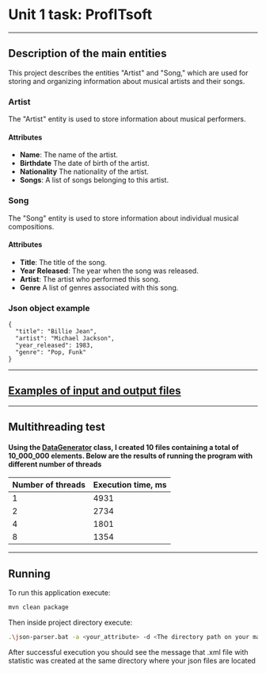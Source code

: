 # Unit 1 task: ProfITsoft 
---
## Description of the main entities

This project describes the entities "Artist" and "Song," which are used for storing and organizing information about musical artists and their songs.

### Artist

The "Artist" entity is used to store information about musical performers.

#### Attributes

- **Name**: The name of the artist.
- **Birthdate** The date of birth of the artist.
- **Nationality** The nationality of the artist.
- **Songs**: A list of songs belonging to this artist.

### Song

The "Song" entity is used to store information about individual musical compositions.

#### Attributes

- **Title**: The title of the song.
- **Year Released**: The year when the song was released.
- **Artist**: The artist who performed this song.
- **Genre** A list of genres associated with this song.

### Json object example
```
{
  "title": "Billie Jean",
  "artist": "Michael Jackson",
  "year_released": 1983,
  "genre": "Pop, Funk"
}
```
---
## [Examples of input and output files](https://github.com/B1lok/json-parsing-app/tree/main/src/main/resources/data)
---
## Multithreading test
#### Using the [DataGenerator](https://github.com/B1lok/json-parsing-app/blob/main/src/main/java/org/example/generator/DataGenerator.java) class, I created 10 files containing a total of 10_000_000 elements. Below are the results of running the program with different number of threads
| Number of threads | Execution time, ms |
| ----------- | ----------- |
| 1 | 4931 |
| 2 | 2734 |
| 4 | 1801 |
| 8 | 1354 |
---
## Running
To run this application execute:
```bash 
mvn clean package
```
Then inside project directory execute:
```bash 
.\json-parser.bat -a <your_attribute> -d <The directory path on your machine containing the JSON files>
```
After successful execution you should see the message that .xml file with statistic was created at the same directory where your json files are located
